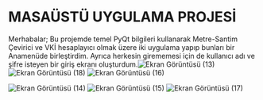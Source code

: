 # MASAÜSTÜ UYGULAMA PROJESİ
Merhabalar; 
Bu projemde temel PyQt bilgileri kullanarak Metre-Santim Çevirici ve VKİ hesaplayıcı olmak üzere iki uygulama yapıp bunları bir Anamenüde birleştirdim.
Ayrıca herkesin girememesi için de kullanıcı adı ve şifre isteyen bir giriş ekranı oluşturdum.![Ekran Görüntüsü (13)](https://github.com/eren3421/proje3/assets/117022092/381ca1d2-a49d-4f5a-8066-b8f69c045282)                                                   ![Ekran Görüntüsü (18)](https://github.com/eren3421/proje3/assets/117022092/ab01843b-dfc0-4a05-bff4-f96d1fd62afe)      ![Ekran Görüntüsü (16)](https://github.com/eren3421/proje3/assets/117022092/5f7652ab-78a5-4d6f-a21d-5f4fbde86874)

    

![Ekran Görüntüsü (14)](https://github.com/eren3421/proje3/assets/117022092/96a01617-c6b5-45cb-81a8-19f9db18ac32)                ![Ekran Görüntüsü (15)](https://github.com/eren3421/proje3/assets/117022092/43ef8183-91dc-4b4f-a84c-167ae1315fd6)                   ![Ekran Görüntüsü (17)](https://github.com/eren3421/proje3/assets/117022092/36d8f25d-1b84-4f68-8fba-90ee7ceee0db)


